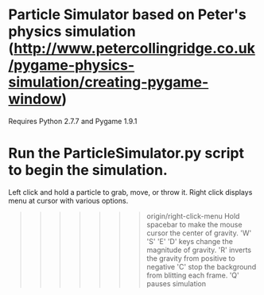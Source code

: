 Particle Simulator based on Peter's physics simulation
(http://www.petercollingridge.co.uk/pygame-physics-simulation/creating-pygame-window)
===============
Requires Python 2.7.7 and Pygame 1.9.1

Run the ParticleSimulator.py script to begin the simulation.
=======
Left click and hold a particle to grab, move, or throw it.
Right click displays menu at cursor with various options.
>>>>>>> origin/right-click-menu
Hold spacebar to make the mouse cursor the center of gravity.
'W' 'S' 'E' 'D' keys change the magnitude of gravity.
'R' inverts the gravity from positive to negative
'C' stop the background from blitting each frame.
'Q' pauses simulation

